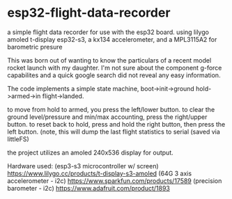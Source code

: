 # esp32-flight-data-recorder
a simple flight data recorder for use with the esp32 board. using lilygo amoled t-display esp32-s3, a kx134 accelerometer, and a MPL3115A2  for barometric presure

This was born out of wanting to know the particulars of a recent model rocket launch with my daughter. I'm not sure about the component g-force capabilites and a quick google search did not reveal any easy information.

The code implements a simple state machine, boot->init->ground hold->armed->in flight->landed. 

to move from hold to armed, you press the left/lower button.
to clear the ground level/pressure and min/max accounting, press the right/upper button.
to reset back to hold, press and hold the right button, then press the left button. (note, this will dump the last flight statistics to serial (saved via littleFS)

the project utilizes an amoled 240x536 display for output.

Hardware used:
(esp3-s3 microcontroller w/ screen) https://www.lilygo.cc/products/t-display-s3-amoled
(64G 3 axis accelerometer - i2c) https://www.sparkfun.com/products/17589
(precision barometer - i2c) https://www.adafruit.com/product/1893